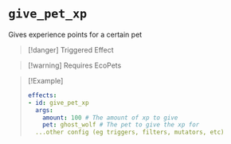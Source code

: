 # `give_pet_xp`

Gives experience points for a certain pet

> [!danger] Triggered Effect

> [!warning] Requires EcoPets

> [!Example]
> ```yaml
> effects:
> - id: give_pet_xp
>   args:
>     amount: 100 # The amount of xp to give
>     pet: ghost_wolf # The pet to give the xp for
>   ...other config (eg triggers, filters, mutators, etc)
> ```
